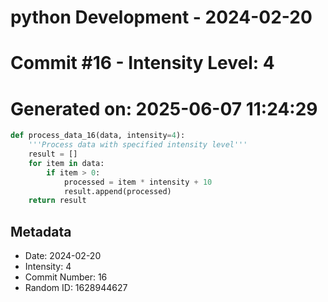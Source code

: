 ﻿# python Development - 2024-02-20
# Commit #16 - Intensity Level: 4
# Generated on: 2025-06-07 11:24:29
```python
def process_data_16(data, intensity=4):
    '''Process data with specified intensity level'''
    result = []
    for item in data:
        if item > 0:
            processed = item * intensity + 10
            result.append(processed)
    return result
```
## Metadata
- Date: 2024-02-20
- Intensity: 4
- Commit Number: 16
- Random ID: 1628944627
